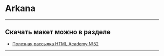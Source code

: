 # Arkana


---
## Скачать макет можно в разделе 
* [Полезная рассылка HTML Academy №52](https://htmlacademy.ru/blog/309-helpful-newsletter-52)


---
<!-- 
[travis-image]: https://travis-ci.com/AlekseyKopasov/halcyon.svg?branch=master
[travis-url]: https://travis-ci.com/AlekseyKopasov/halcyon
[dependency-image]: https://david-dm.org/AlekseyKopasov/halcyon/dev-status.svg?style=flat-square
[dependency-url]: https://david-dm.org/AlekseyKopasov/halcyon.svg -->
